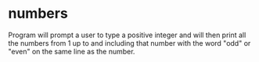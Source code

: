 # numbers
Program will prompt a user to type a positive integer and will then print all the numbers from 1 up to and including that number with the word "odd" or "even" on the same line as the number.

